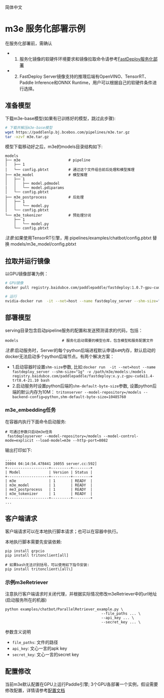 简体中文

# m3e 服务化部署示例

在服务化部署前，需确认

- 1. 服务化镜像的软硬件环境要求和镜像拉取命令请参考[FastDeploy服务化部署](https://github.com/PaddlePaddle/FastDeploy/tree/develop/serving)
- 2. FastDeploy Server镜像支持的推理后端有OpenVINO、TensorRT、Paddle Inference和ONNX Runtime，用户可以根据自己的软硬件条件进行选择。


## 准备模型

下载m3e-base模型(如果有已训练好的模型，跳过此步骤):
```bash
# 下载并解压m3e-base模型
wget https://paddlenlp.bj.bcebos.com/pipelines/m3e.tar.gz
tar -xzvf m3e.tar.gz
```

模型下载移动好之后，m3e的models目录结构如下:
```
models
├── m3e                      # pipeline
│   ├── 1
│   └── config.pbtxt         # 通过这个文件组合前后处理和模型推理
├── m3e_model                # 模型推理
│   ├── 1
│   │   ├── model.pdmodel
|   │   └── model.pdiparams
│   └── config.pbtxt
├── m3e_postprocess          # 后处理
│   ├── 1
│   │   └── model.py
│   └── config.pbtxt
└── m3e_tokenizer            # 预处理分词
    ├── 1
    │   └── model.py
    └── config.pbtxt
```
*注意*:如果使用TensorRT引擎，用 pipelines/examples/chatbot/config.pbtxt 替换 models/m3e_model/config.pbtxt

## 拉取并运行镜像

以GPU镜像部署为例：

```bash
# GPU镜像
docker pull registry.baidubce.com/paddlepaddle/fastdeploy:1.0.7-gpu-cuda11.4-trt8.5-21.10

# 运行
nvidia-docker run  -it --net=host --name fastdeploy_server --shm-size="1g" -v /path/m3e/models:/models registry.baidubce.com/paddlepaddle/fastdeploy:1.0.7-gpu-cuda11.4-trt8.5-21.10 bash
```

## 部署模型

serving目录包含启动pipeline服务的配置和发送预测请求的代码，包括：

```
models                    # 服务化启动需要的模型仓库，包含模型和服务配置文件
```

*注意*:启动服务时，Server的每个python后端进程默认申请`64M`内存，默认启动的docker无法启动多个python后端节点。有两个解决方案：
- 1.启动容器时设置`shm-size`参数, 比如:`docker run  -it --net=host --name fastdeploy_server --shm-size="1g" -v /path/m3e/models:/models registry.baidubce.com/paddlepaddle/fastdeploy:x.y.z-gpu-cuda11.4-trt8.4-21.10 bash`
- 2.启动服务时设置python后端的`shm-default-byte-size`参数, 设置python后端的默认内存为10M： `tritonserver --model-repository=/models --backend-config=python,shm-default-byte-size=10485760`

### m3e_embedding任务
在容器内执行下面命令启动服务:
```
# 可通过参数只启动m3e任务
 fastdeployserver --model-repository=/models --model-control-mode=explicit --load-model=m3e --http-port=8082
```
输出打印如下:
```
...
I0804 04:14:54.478441 16055 server.cc:592]
+-------------------+---------+--------+
| Model             | Version | Status |
+-------------------+---------+--------+
| m3e               | 1       | READY  |
| m3e_model         | 1       | READY  |
| me3_postprocess   | 1       | READY  |
| m3e_tokenizer     | 1       | READY  |
+-------------------+---------+--------+
...

```
## 客户端请求
客户端请求可以在本地执行脚本请求；也可以在容器中执行。

本地执行脚本需要先安装依赖:
```
pip install grpcio
pip install tritonclient[all]

# 如果bash无法识别括号，可以使用如下指令安装:
pip install tritonclient\[all\]
```

### 示例m3eRetriever
注意执行客户端请求时关闭代理，并根据实际情况修改m3eRetriever中的url地址(启动服务所在的机器)
```
python examples/chatbot/ParallelRetriever_example.py \
                                            --file_paths ... \
                                            --api_key ... \
                                            --secret_key ... \
```
参数含义说明
* `file_paths`: 文件的路径
* `api_key`: 文心一言的apk key
* `secret_key`: 文心一言的secret key

## 配置修改

当前m3e默认配置在GPU上运行Paddle引擎; 3个GPU各部署一个实例，假设需要修改配置，详情请参考[配置文档](https://github.com/PaddlePaddle/FastDeploy/blob/develop/serving/docs/zh_CN/model_configuration.md#cpugpu%E5%92%8C%E5%AE%9E%E4%BE%8B%E4%B8%AA%E6%95%B0%E9%85%8D%E7%BD%AE)
